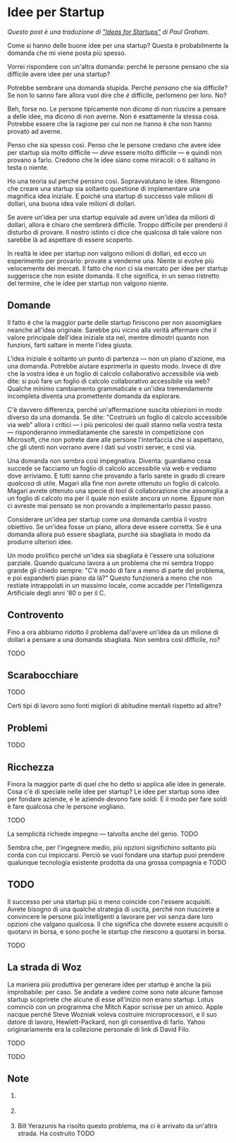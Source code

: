 # Idee per Startup #

_Questo post è una traduzione di ["Ideas for Startups"][] di Paul Graham._

Come si hanno delle buone idee per una startup? Questa è probabilmente la
domanda che mi viene posta più spesso.

Vorrei rispondere con un'altra domanda: perché le persone pensano che sia
difficile avere idee per una startup?

Potrebbe sembrare una domanda stupida. Perché _pensano_ che sia difficile?
Se non lo sanno fare allora vuol dire che _è_ difficile, perlomeno per loro.
No?

Beh, forse no. Le persone tipicamente non dicono di non riuscire a pensare a
delle idee, ma dicono di non averne. Non è esattamente la stessa cosa.
Potrebbe essere che la ragione per cui non ne hanno è che non hanno provato ad
averne.

Penso che sia spesso così. Penso che le persone credano che avere idee per
startup sia molto difficile — _deve_ essere molto difficile — e quindi non
provano a farlo. Credono che le idee siano come miracoli: o ti saltano in
testa o niente.

Ho una teoria sul perché pensino così. Sopravvalutano le idee. Ritengono che
creare una startup sia soltanto questione di implementare una magnifica idea
iniziale. E poiché una startup di successo vale milioni di dollari, una buona
idea vale milioni di dollari.

Se avere un'idea per una startup equivale ad avere un'idea da milioni di
dollari, allora è chiaro che sembrerà difficile. Troppo difficile per
prendersi il disturbo di provare. Il nostro istinto ci dice che qualcosa di
tale valore non sarebbe là ad aspettare di essere scoperto.

In realtà le idee per startup non valgono milioni di dollari, ed ecco un
esperimento per provarlo: provate a venderne una. Niente si evolve più
velocemente dei mercati. Il fatto che non ci sia mercato per idee per startup
suggerisce che non esiste domanda. Il che significa, in un senso ristretto del
termine, che le idee per startup non valgono niente.

## Domande ##

Il fatto è che la maggior parte delle startup finiscono per non assomigliare
neanche all'idea originale. Sarebbe più vicino alla verità affermare che il
valore principale dell'idea iniziale sta nel, mentre dimostri quanto non
funzioni, farti saltare in mente l'idea giusta.

L'idea iniziale è soltanto un punto di partenza — non un piano d'azione, ma
una domanda. Potrebbe aiutare esprimerla in questo modo. Invece di dire che la
vostra idea è un foglio di calcolo collaborativo accessibile via web dite: si può
fare un foglio di calcolo collaborativo accessibile via web? Qualche minimo
cambiamento grammaticale e un'idea tremendamente incompleta diventa una
promettente domanda da esplorare.

C'è davvero differenza, perché un'affermazione suscita obiezioni in modo
diverso da una domanda. Se dite: "Costruirò un foglio di calcolo accessibile 
via web" allora i critici — i più pericolosi dei quali stanno nella vostra
testa — risponderanno immediatamente che sareste in competizione con
Microsoft, che non potrete dare alle persone l'interfaccia che si aspettano,
che gli utenti non vorrano avere i dati sui vostri server, e così via.

Una domanda non sembra così impegnativa. Diventa: guardiamo cosa succede se
facciamo un foglio di calcolo accessibile via web e vediamo dove arriviamo.
E tutti sanno che provando a farlo sarete in grado di creare _qualcosa_ di
utile. Magari alla fine non avrete ottenuto un foglio di calcolo. Magari
avrete ottenuto una specie di tool di collaborazione che assomiglia a un
foglio di calcolo ma per il quale non esiste ancora un nome. Eppure non ci
avreste mai pensato se non provando a implementarlo passo passo.

Considerare un'idea per startup come una domanda cambia il vostro obiettivo.
Se un'idea fosse un piano, allora deve essere corretta. Se è una domanda
allora può essere sbagliata, purché sia sbagliata in modo da produrre
ulteriori idee.

Un modo prolifico perché un'idea sia sbagliata è l'essere una soluzione
parziale. Quando qualcuno lavora a un problema che mi sembra troppo grande
gli chiedo sempre: "C'è modo di fare a meno di parte del problema, e poi
espanderti pian piano da là?" Questo funzionerà a meno che non restiate
intrappolati in un massimo locale, come accadde per l'Intelligenza Artificiale
degli anni '80 o per il C.

## Controvento ##

Fino a ora abbiamo ridotto il problema dall'avere un'idea da un milione di
dollari a pensare a una domanda sbagliata. Non sembra così difficile, no?

TODO

## Scarabocchiare ##

TODO

Certi tipi di lavoro sono fonti migliori di abitudine mentali rispetto ad
altre? 

## Problemi ##

TODO

## Ricchezza ##

Finora la maggior parte di quel che ho detto si applica alle idee in generale.
Cosa c'è di speciale nelle idee per startup? Le idee per startup sono idee
per fondare aziende, e le aziende devono fare soldi. E il modo per fare soldi
è fare qualcosa che le persone vogliano.

TODO

La semplicità richiede impegno — talvolta anche del genio. TODO

Sembra che, per l'ingegnere medio, più opzioni significhino soltanto più corda
con cui impiccarsi. Perciò se vuoi fondare una startup puoi prendere qualunque
tecnologia esistente prodotta da una grossa compagnia e TODO

## TODO ##

Il successo per una startup più o meno coincide con l'essere acquisiti. Avrete
bisogno di una qualche strategia di uscita, perché non riuscirete a convincere
le persone più intelligenti a lavorare per voi senza dare loro opzioni che
valgano qualcosa. Il che significa che dovrete essere acquisiti o quotarvi in
borsa, e sono poche le startup che riescono a quotarsi in borsa.

TODO

## La strada di Woz ##

La maniera più produttiva per generare idee per startup è anche la più
improbabile: per caso. Se andate a vedere come sono nate alcune famose startup
scoprirete che alcune di esse all'inizio non erano startup. Lotus cominciò con
un programma che Mitch Kapor scrisse per un amico. Apple nacque perché Steve
Wozniak voleva costruire microprocessori, e il suo datore di lavoro,
Hewlett-Packard, non gli consentiva di farlo. Yahoo originariamente era la 
collezione personale di link di David Filo.

TODO

TODO

## Note ##

<ol>
  <li><p></p></li>
  <li><p></p></li>
  <li><p>Bill Yerazunis ha risolto questo problema, ma ci è arrivato da un'altra strada. Ha costruito TODO</p></li>
</ol>

["Ideas for Startups"]: http://paulgraham.com/ideas.html
